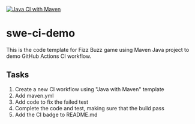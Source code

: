 [![Java CI with Maven](https://github.com/salazarr2/swe-ci-demo/actions/workflows/maven.yml/badge.svg)](https://github.com/salazarr2/swe-ci-demo/actions/workflows/maven.yml)
# swe-ci-demo
This is the code template for Fizz Buzz game using Maven Java project to demo GitHub Actions CI workflow.

## Tasks
1. Create a new CI workflow using "Java with Maven" template
2. Add maven.yml
3. Add code to fix the failed test
4. Complete the code and test, making sure that the build pass
5. Add the CI badge to README.md


